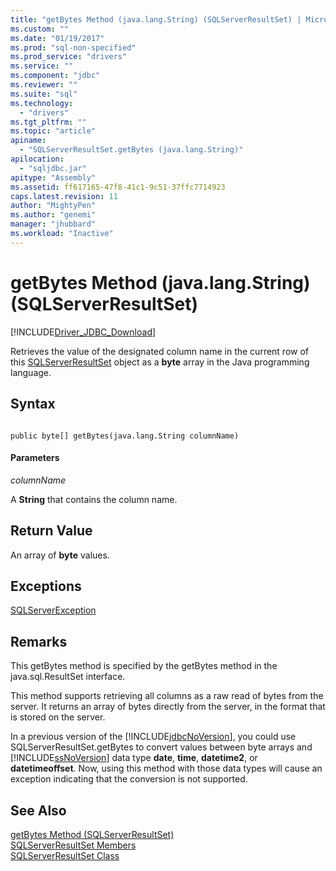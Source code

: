 ```yaml
---
title: "getBytes Method (java.lang.String) (SQLServerResultSet) | Microsoft Docs"
ms.custom: ""
ms.date: "01/19/2017"
ms.prod: "sql-non-specified"
ms.prod_service: "drivers"
ms.service: ""
ms.component: "jdbc"
ms.reviewer: ""
ms.suite: "sql"
ms.technology: 
  - "drivers"
ms.tgt_pltfrm: ""
ms.topic: "article"
apiname: 
  - "SQLServerResultSet.getBytes (java.lang.String)"
apilocation: 
  - "sqljdbc.jar"
apitype: "Assembly"
ms.assetid: ff617165-47f8-41c1-9c51-37ffc7714923
caps.latest.revision: 11
author: "MightyPen"
ms.author: "genemi"
manager: "jhubbard"
ms.workload: "Inactive"
---
```

# getBytes Method (java.lang.String) (SQLServerResultSet)
[!INCLUDE[Driver_JDBC_Download](../../../includes/driver_jdbc_download.md)]

  Retrieves the value of the designated column name in the current row of this [SQLServerResultSet](../../../connect/jdbc/reference/sqlserverresultset-class.md) object as a **byte** array in the Java programming language.  
  
## Syntax  
  
```  
  
public byte[] getBytes(java.lang.String columnName)  
```  
  
#### Parameters  
 *columnName*  
  
 A **String** that contains the column name.  
  
## Return Value  
 An array of **byte** values.  
  
## Exceptions  
 [SQLServerException](../../../connect/jdbc/reference/sqlserverexception-class.md)  
  
## Remarks  
 This getBytes method is specified by the getBytes method in the java.sql.ResultSet interface.  
  
 This method supports retrieving all columns as a raw read of bytes from the server. It returns an array of bytes directly from the server, in the format that is stored on the server.  
  
 In a previous version of the [!INCLUDE[jdbcNoVersion](../../../includes/jdbcnoversion_md.md)], you could use SQLServerResultSet.getBytes to convert values between byte arrays and [!INCLUDE[ssNoVersion](../../../includes/ssnoversion_md.md)] data type **date**, **time**, **datetime2**, or **datetimeoffset**. Now, using this method with those data types will cause an exception indicating that the conversion is not supported.  
  
## See Also  
 [getBytes Method &#40;SQLServerResultSet&#41;](../../../connect/jdbc/reference/getbytes-method-sqlserverresultset.md)   
 [SQLServerResultSet Members](../../../connect/jdbc/reference/sqlserverresultset-members.md)   
 [SQLServerResultSet Class](../../../connect/jdbc/reference/sqlserverresultset-class.md)  
  
  
